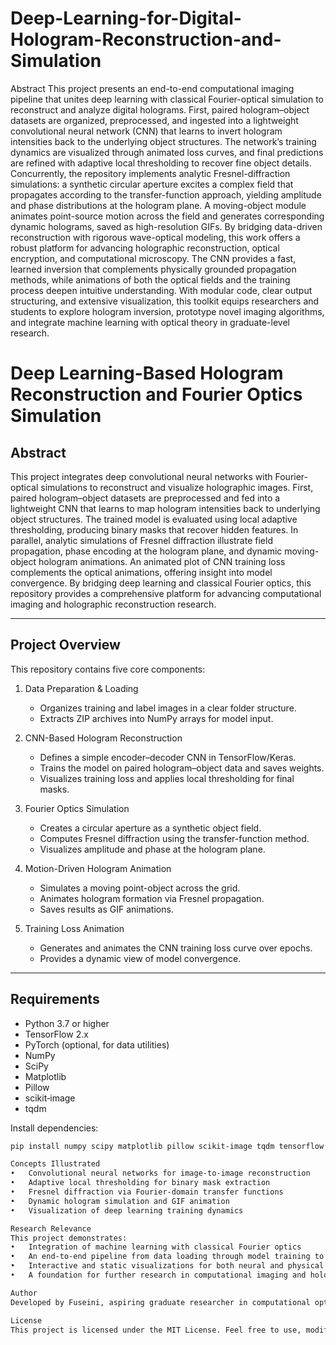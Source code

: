 # Deep-Learning-for-Digital-Hologram-Reconstruction-and-Simulation
Abstract
This project presents an end-to-end computational imaging pipeline that unites deep learning with classical Fourier-optical simulation to reconstruct and analyze digital holograms. First, paired hologram–object datasets are organized, preprocessed, and ingested into a lightweight convolutional neural network (CNN) that learns to invert hologram intensities back to the underlying object structures. The network’s training dynamics are visualized through animated loss curves, and final predictions are refined with adaptive local thresholding to recover fine object details.
Concurrently, the repository implements analytic Fresnel-diffraction simulations: a synthetic circular aperture excites a complex field that propagates according to the transfer-function approach, yielding amplitude and phase distributions at the hologram plane. A moving-object module animates point-source motion across the field and generates corresponding dynamic holograms, saved as high-resolution GIFs.
By bridging data-driven reconstruction with rigorous wave-optical modeling, this work offers a robust platform for advancing holographic reconstruction, optical encryption, and computational microscopy. The CNN provides a fast, learned inversion that complements physically grounded propagation methods, while animations of both the optical fields and the training process deepen intuitive understanding. With modular code, clear output structuring, and extensive visualization, this toolkit equips researchers and students to explore hologram inversion, prototype novel imaging algorithms, and integrate machine learning with optical theory in graduate-level research.

# Deep Learning-Based Hologram Reconstruction and Fourier Optics Simulation

## Abstract

This project integrates deep convolutional neural networks with Fourier-optical simulations to reconstruct and visualize holographic images. First, paired hologram–object datasets are preprocessed and fed into a lightweight CNN that learns to map hologram intensities back to underlying object structures. The trained model is evaluated using local adaptive thresholding, producing binary masks that recover hidden features. In parallel, analytic simulations of Fresnel diffraction illustrate field propagation, phase encoding at the hologram plane, and dynamic moving-object hologram animations. An animated plot of CNN training loss complements the optical animations, offering insight into model convergence. By bridging deep learning and classical Fourier optics, this repository provides a comprehensive platform for advancing computational imaging and holographic reconstruction research.

---

## Project Overview

This repository contains five core components:

1. Data Preparation & Loading  
   - Organizes training and label images in a clear folder structure.  
   - Extracts ZIP archives into NumPy arrays for model input.

2. CNN-Based Hologram Reconstruction  
   - Defines a simple encoder–decoder CNN in TensorFlow/Keras.  
   - Trains the model on paired hologram–object data and saves weights.  
   - Visualizes training loss and applies local thresholding for final masks.

3. Fourier Optics Simulation  
   - Creates a circular aperture as a synthetic object field.  
   - Computes Fresnel diffraction using the transfer-function method.  
   - Visualizes amplitude and phase at the hologram plane.

4. Motion-Driven Hologram Animation  
   - Simulates a moving point-object across the grid.  
   - Animates hologram formation via Fresnel propagation.  
   - Saves results as GIF animations.

5. Training Loss Animation  
   - Generates and animates the CNN training loss curve over epochs.  
   - Provides a dynamic view of model convergence.

---

## Requirements

- Python 3.7 or higher  
- TensorFlow 2.x  
- PyTorch (optional, for data utilities)  
- NumPy  
- SciPy  
- Matplotlib  
- Pillow  
- scikit‐image  
- tqdm  

Install dependencies:

```bash
pip install numpy scipy matplotlib pillow scikit-image tqdm tensorflow torch

Concepts Illustrated
• 	Convolutional neural networks for image-to-image reconstruction
• 	Adaptive local thresholding for binary mask extraction
• 	Fresnel diffraction via Fourier-domain transfer functions
• 	Dynamic hologram simulation and GIF animation
• 	Visualization of deep learning training dynamics

Research Relevance
This project demonstrates:
• 	Integration of machine learning with classical Fourier optics
• 	An end-to-end pipeline from data loading through model training to optical simulation
• 	Interactive and static visualizations for both neural and physical optics
• 	A foundation for further research in computational imaging and holographic reconstruction

Author
Developed by Fuseini, aspiring graduate researcher in computational optics and deep learning.

License
This project is licensed under the MIT License. Feel free to use, modify, and distribute with attribution.
